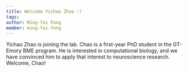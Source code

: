 ```yaml
---
title: Welcome Yichao Zhao :)
tags:
author: Ming-fai Fong
member: ming-fai-fong
---
```


Yichao Zhao is joining the lab.  Chao is a first-year PhD student in the GT-Emory BME program.  He is interested in computational biology, and we have convinced him to apply that interest to neuroscience research.  Welcome, Chao!
